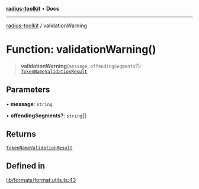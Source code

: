 [**radius-toolkit**](../README.md) • **Docs**

***

[radius-toolkit](../globals.md) / validationWarning

# Function: validationWarning()

> **validationWarning**(`message`, `offendingSegments`?): [`TokenNameValidationResult`](../type-aliases/TokenNameValidationResult.md)

## Parameters

• **message**: `string`

• **offendingSegments?**: `string`[]

## Returns

[`TokenNameValidationResult`](../type-aliases/TokenNameValidationResult.md)

## Defined in

[lib/formats/format.utils.ts:43](https://github.com/rangle/radius-token-tango/blob/0fa25351e79af51a833bcebadbd83e27a9791a4f/packages/radius-toolkit/src/lib/formats/format.utils.ts#L43)
